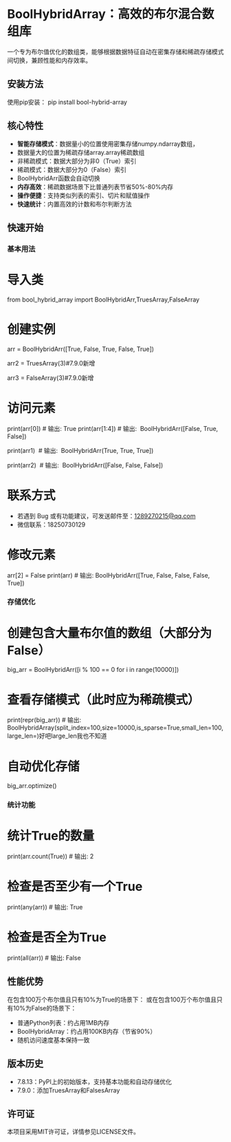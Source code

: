 # BoolHybridArray：高效的布尔混合数组库

一个专为布尔值优化的数组类，能够根据数据特征自动在密集存储和稀疏存储模式间切换，兼顾性能和内存效率。

## 安装方法

使用pip安装：
pip install bool-hybrid-array

## 核心特性

* **智能存储模式**：数据量小的位置使用密集存储numpy.ndarray数组，
* 数据量大的位置为稀疏存储array.array稀疏数组
* 非稀疏模式：数据大部分为非0（True）索引
* 稀疏模式：数据大部分为0（False）索引
* BoolHybridArr函数会自动切换
* **内存高效**：稀疏数据场景下比普通列表节省50%-80%内存
* **操作便捷**：支持类似列表的索引、切片和赋值操作
* **快速统计**：内置高效的计数和布尔判断方法

## 快速开始

### 基本用法

# 导入类

from bool\_hybrid\_array import BoolHybridArr,TruesArray,FalseArray

# 创建实例

arr = BoolHybridArr(\[True, False, True, False, True])

arr2 = TruesArray(3)#7.9.0新增

arr3 = FalseArray(3)#7.9.0新增

# 访问元素

print(arr\[0])  # 输出: True
print(arr\[1:4])  # 输出:  BoolHybridArr(\[False, True, False])

print(arr1)  # 输出:  BoolHybridArr(True, True, True])

print(arr2)  # 输出:  BoolHybridArr(\[False, False, False])

# 联系方式

* 若遇到 Bug 或有功能建议，可发送邮件至：1289270215@qq.com
* 微信联系：18250730129

# 修改元素

arr\[2] = False
print(arr)  # 输出: BoolHybridArr(\[True, False, False, False, True])

### 存储优化

# 创建包含大量布尔值的数组（大部分为False）

big\_arr = BoolHybridArr(\[i % 100 == 0 for i in range(10000)])

# 查看存储模式（此时应为稀疏模式）

print(repr(big\_arr))  # 输出: BoolHybridArray(split\_index=100,size=10000,is\_sparse=True,small\_len=100,large\_len=)好吧large\_len我也不知道

# 自动优化存储

big\_arr.optimize()

### 统计功能

# 统计True的数量

print(arr.count(True))  # 输出: 2

# 检查是否至少有一个True

print(any(arr))  # 输出: True

# 检查是否全为True

print(all(arr))  # 输出: False

## 性能优势

在包含100万个布尔值且只有10%为True的场景下：
或在包含100万个布尔值且只有10%为False的场景下：

* 普通Python列表：约占用1MB内存
* BoolHybridArray：约占用100KB内存（节省90%）
* 随机访问速度基本保持一致

## 版本历史

* 7.8.13：PyPI上的初始版本，支持基本功能和自动存储优化
* 7.9.0：添加TruesArray和FalsesArray

## 许可证

本项目采用MIT许可证，详情参见LICENSE文件。

